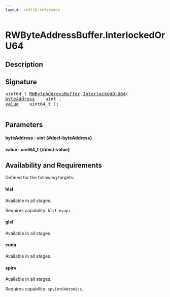 ```yaml
---
layout: stdlib-reference
---
```


# RWByteAddressBuffer\.InterlockedOrU64

## Description





## Signature 

<pre>
uint64_t <a href="/stdlib-reference/types/RWByteAddressBuffer/index" class="code_type">RWByteAddressBuffer</a>.<a href="/stdlib-reference/types/RWByteAddressBuffer/InterlockedOrU64">InterlockedOrU64</a>(
<a href="/stdlib-reference/types/RWByteAddressBuffer/InterlockedOrU64#decl-byteAddress" class="code_param">byteAddress</a>    uint ,
<a href="/stdlib-reference/types/RWByteAddressBuffer/InterlockedOrU64#decl-value" class="code_param">value</a>    uint64_t );

</pre>

## Parameters

#### byteAddress  : uint {#decl-byteAddress}
#### value  : uint64\_t {#decl-value}

## Availability and Requirements

Defined for the following targets:

#### hlsl
Available in all stages.

Requires capability: `hlsl_nvapi`.
#### glsl
Available in all stages.

#### cuda
Available in all stages.

#### spirv
Available in all stages.

Requires capability: `spvInt64Atomics`.


